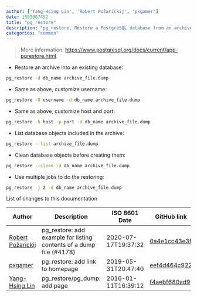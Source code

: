 ```yaml
---
author: ['Yang-Hsing Lin', 'Robert Požarickij', 'pxgamer']
date: 1595007452
title: "pg_restore"
description: "pg_restore, Restore a PostgreSQL database from an archive file created by pg_dump."
categories: "common"
---
```

> More information: <https://www.postgresql.org/docs/current/app-pgrestore.html>.

- Restore an archive into an existing database:

```bash
pg_restore -d db_name archive_file.dump
```

- Same as above, customize username:

```bash
pg_restore -U username -d db_name archive_file.dump
```

- Same as above, customize host and port:

```bash
pg_restore -h host -p port -d db_name archive_file.dump
```

- List database objects included in the archive:

```bash
pg_restore --list archive_file.dump
```

- Clean database objects before creating them:

```bash
pg_restore --clean -d db_name archive_file.dump
```

- Use multiple jobs to do the restoring:

```bash
pg_restore -j 2 -d db_name archive_file.dump
```
List of changes to this documentation


Author | Description | ISO 8601 Date | GitHub link
------|-----|-----|-----
[Robert Požarickij](mailto:1958718+rpozarickij@users.noreply.github.com) | pg_restore: add example for listing contents of a dump file (#4178) | 2020-07-17T19:37:32 | [0a4e1cc43e3f](https://github.com/tldr-pages/tldr/commit/0a4e1cc43e3f426c89aa3805566b5b752de3da94)
[pxgamer](mailto:owzie123@gmail.com) | pg_restore: add link to homepage | 2019-05-31T20:47:40 | [eef4d464c922](https://github.com/tldr-pages/tldr/commit/eef4d464c922cfa7e01e57b391c49ec1c13a9935)
[Yang-Hsing Lin](mailto:yanghsing.lin@gmail.com) | pg_restore/pg_dump: add page | 2016-01-11T16:39:12 | [f4aebf680ad9](https://github.com/tldr-pages/tldr/commit/f4aebf680ad90363fd7d65fa4258a47cffb8bd60)

